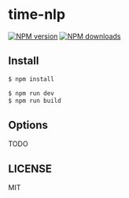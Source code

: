 # time-nlp

[![NPM version](https://img.shields.io/npm/v/time-nlp.svg?style=flat)](https://npmjs.org/package/time-nlp)
[![NPM downloads](http://img.shields.io/npm/dm/time-nlp.svg?style=flat)](https://npmjs.org/package/time-nlp)

## Install

```bash
$ npm install
```

```bash
$ npm run dev
$ npm run build
```

## Options

TODO

## LICENSE

MIT
